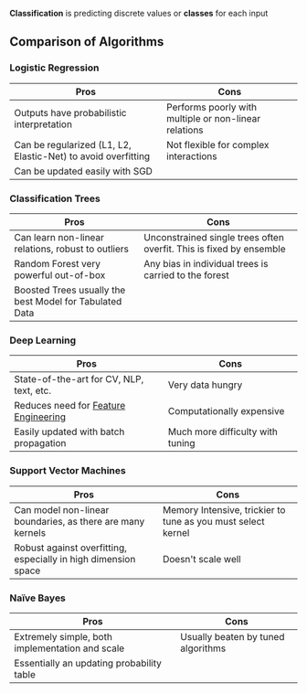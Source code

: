 

**Classification** is predicting discrete values or **classes** for each input


## Comparison of Algorithms

### Logistic Regression

| Pros | Cons |
| --- | --- |
| Outputs have probabilistic interpretation | Performs poorly with multiple or non-linear relations |
| Can be regularized (L1, L2, Elastic-Net) to avoid overfitting | Not flexible for complex interactions |
| Can be updated easily with SGD | |


### Classification Trees

| Pros | Cons |
| --- | --- |
| Can learn non-linear relations, robust to outliers | Unconstrained single trees often overfit. This is fixed by ensemble |
| Random Forest very powerful out-of-box | Any bias in individual trees is carried to the forest |
| Boosted Trees usually the best Model for Tabulated Data | |


### Deep Learning

| Pros | Cons |
| --- | --- |
| State-of-the-art for CV, NLP, text, etc. | Very data hungry |
| Reduces need for [Feature Engineering](Feature%20Engineering.md) | Computationally expensive |
| Easily updated with batch propagation | Much more difficulty with tuning |


### Support Vector Machines

| Pros | Cons |
| --- | --- |
| Can model non-linear boundaries, as there are many kernels | Memory Intensive, trickier to tune as you must select kernel |
| Robust against overfitting, especially in high dimension space | Doesn't scale well |


### Naïve Bayes

| Pros | Cons |
| --- | --- |
| Extremely simple, both implementation and scale | Usually beaten by tuned algorithms |
| Essentially an updating probability table | |
